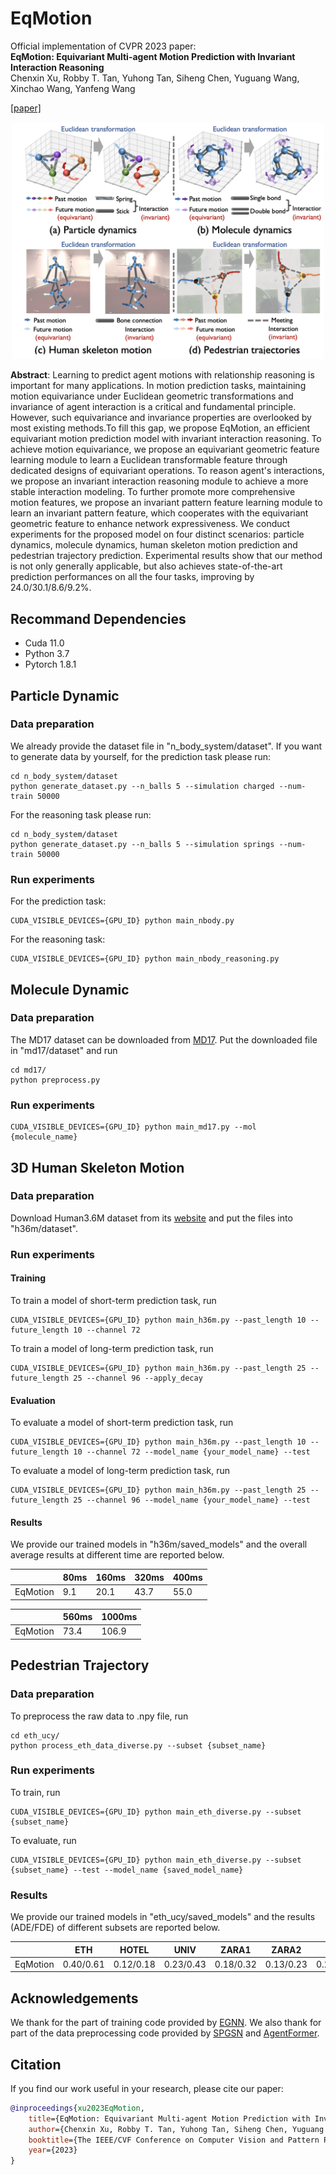 # EqMotion

Official implementation of CVPR 2023 paper:  
**EqMotion: Equivariant Multi-agent Motion Prediction with Invariant Interaction Reasoning**  
Chenxin Xu, Robby T. Tan, Yuhong Tan, Siheng Chen, Yuguang Wang, Xinchao Wang, Yanfeng Wang

[[paper]](https://arxiv.org/abs/2303.10876)

<div align="center">
	<img src="img/eqmotion.png" alt="Editor" width="500">
</div>

**Abstract**: Learning to predict agent motions with relationship reasoning is important for many applications. In motion prediction tasks, maintaining motion equivariance under Euclidean geometric transformations and invariance of agent interaction is a critical and fundamental principle. However, such equivariance and invariance properties are overlooked by most existing methods.To fill this gap, we propose EqMotion, an efficient equivariant motion prediction model with invariant interaction reasoning. To achieve motion equivariance, we propose an equivariant geometric feature learning module to learn a Euclidean transformable feature through dedicated designs of equivariant operations. To reason agent's interactions, we propose an invariant interaction reasoning module to achieve a more stable interaction modeling. To further promote more comprehensive motion features, we propose an invariant pattern feature learning module to learn an invariant pattern feature, which cooperates with the equivariant geometric feature to enhance network expressiveness. We conduct experiments for the proposed model on four distinct scenarios: particle dynamics, molecule dynamics, human skeleton motion prediction and pedestrian trajectory prediction. Experimental results show that our method is not only generally applicable, but also achieves state-of-the-art prediction performances on all the four tasks, improving by 24.0/30.1/8.6/9.2%. 

## Recommand Dependencies
* Cuda 11.0
* Python 3.7
* Pytorch 1.8.1

## Particle Dynamic
### Data preparation
We already provide the dataset file in "n_body_system/dataset". If you want to generate data by yourself, for the prediction task please run:
```
cd n_body_system/dataset
python generate_dataset.py --n_balls 5 --simulation charged --num-train 50000
```
For the reasoning task please run:
```
cd n_body_system/dataset
python generate_dataset.py --n_balls 5 --simulation springs --num-train 50000
```
### Run experiments
For the prediction task:
```
CUDA_VISIBLE_DEVICES={GPU_ID} python main_nbody.py 
```

For the reasoning task:
```
CUDA_VISIBLE_DEVICES={GPU_ID} python main_nbody_reasoning.py 
```

## Molecule Dynamic
### Data preparation
The MD17 dataset can be downloaded from [MD17](http://www.sgdml.org/#datasets). Put the downloaded file in "md17/dataset" and run
```
cd md17/
python preprocess.py 
```
### Run experiments
```
CUDA_VISIBLE_DEVICES={GPU_ID} python main_md17.py --mol {molecule_name} 
```

## 3D Human Skeleton Motion
### Data preparation
Download Human3.6M dataset from its [website](http://vision.imar.ro/human3.6m/description.php) and put the files into "h36m/dataset".
### Run experiments
#### Training
To train a model of short-term prediction task, run
```
CUDA_VISIBLE_DEVICES={GPU_ID} python main_h36m.py --past_length 10 --future_length 10 --channel 72  
```
To train a model of long-term prediction task, run
```
CUDA_VISIBLE_DEVICES={GPU_ID} python main_h36m.py --past_length 25 --future_length 25 --channel 96 --apply_decay  
```
#### Evaluation
To evaluate a model of short-term prediction task, run
```
CUDA_VISIBLE_DEVICES={GPU_ID} python main_h36m.py --past_length 10 --future_length 10 --channel 72 --model_name {your_model_name} --test
```
To evaluate a model of long-term prediction task, run
```
CUDA_VISIBLE_DEVICES={GPU_ID} python main_h36m.py --past_length 25 --future_length 25 --channel 96 --model_name {your_model_name} --test
```
#### Results
We provide our trained models in "h36m/saved_models" and the overall average results at different time are reported below.

|                | 80ms   | 160ms  | 320ms  | 400ms  |
|----------------|------|------|------|------|
| EqMotion| 9.1 | 20.1 | 43.7 | 55.0 |

|                | 560ms   | 1000ms  |
|----------------|------|------|
| EqMotion| 73.4 | 106.9 |

## Pedestrian Trajectory
### Data preparation
To preprocess the raw data to .npy file, run

```
cd eth_ucy/
python process_eth_data_diverse.py --subset {subset_name} 
```
### Run experiments
To train, run
```
CUDA_VISIBLE_DEVICES={GPU_ID} python main_eth_diverse.py --subset {subset_name}
```
To evaluate, run
```
CUDA_VISIBLE_DEVICES={GPU_ID} python main_eth_diverse.py --subset {subset_name} --test --model_name {saved_model_name}
```
### Results
We provide our trained models in "eth_ucy/saved_models" and the results (ADE/FDE) of different subsets are reported below.

|               | ETH   | HOTEL  | UNIV  | ZARA1  |ZARA2  |AVG  |
|----------------|------|------|------|------|------|------|
| EqMotion| 0.40/0.61 | 0.12/0.18 |0.23/0.43| 0.18/0.32 |0.13/0.23 |0.21/0.35|


## Acknowledgements
We thank for the part of training code provided by [EGNN](https://github.com/vgsatorras/egnn). We also thank for part of the data preprocessing code provided by [SPGSN](https://github.com/MediaBrain-SJTU/SPGSN) and [AgentFormer](https://github.com/Khrylx/AgentFormer).

## Citation
If you find our work useful in your research, please cite our paper:
```bibtex
@inproceedings{xu2023EqMotion,
    title={EqMotion: Equivariant Multi-agent Motion Prediction with Invariant Interaction Reasoning},
    author={Chenxin Xu, Robby T. Tan, Yuhong Tan, Siheng Chen, Yuguang Wang, Xinchao Wang, Yanfeng Wang},
    booktitle={The IEEE/CVF Conference on Computer Vision and Pattern Recognition (CVPR)},
    year={2023}
}
```



